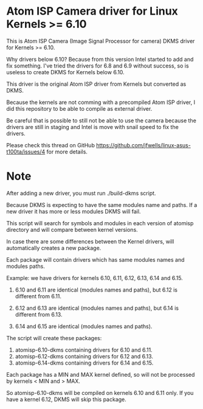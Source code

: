 # Atom ISP Camera driver for Linux Kernels >= 6.10
This is Atom ISP Camera (Image Signal Processor for camera) DKMS driver for Kernels >= 6.10.

Why drivers below 6.10? Because from this version Intel started to add and fix something. I've tried the drivers for 6.8 and 6.9 without success, so is useless to create DKMS for Kernels below 6.10.

This driver is the original Atom ISP driver from Kernels but converted as DKMS.

Because the kernels are not comming with a precompiled Atom ISP driver, I did this repository to be able to compile as external driver.

Be careful that is possible to still not be able to use the camera because the drivers are still in staging and Intel is move with snail speed to fix the drivers.

Please check this thread on GitHub https://github.com/jfwells/linux-asus-t100ta/issues/4 for more details.

# Note
After adding a new driver, you must run ./build-dkms script.

Because DKMS is expecting to have the same modules name and paths. If a new driver it has more or less modules DKMS will fail.

This script will search for symbols and modules in each version of atomisp directory and will compare between kernel versions.

In case there are some differences between the Kernel drivers, will automatically creates a new package.

Each package will contain drivers which has same modules names and modules paths.

Example: we have drivers for kernels 6.10, 6.11, 6.12, 6.13, 6.14 and 6.15.

1. 6.10 and 6.11 are identical (modules names and paths), but 6.12 is different from 6.11.

2. 6.12 and 6.13 are identical (modules names and paths), but 6.14 is different from 6.13.

3. 6.14 and 6.15 are identical (modules names and paths).

The script will create these packages:

1. atomisp-6.10-dkms containing drivers for 6.10 and 6.11.
2. atomisp-6.12-dkms containing drivers for 6.12 and 6.13.
3. atomisp-6.14-dkms containing drivers for 6.14 and 6.15.

Each package has a MIN and MAX kernel defined, so will not be processed by kernels < MIN and > MAX.

So atomisp-6.10-dkms will be compiled on kernels 6.10 and 6.11 only. If you have a kernel 6.12, DKMS will skip this package.
